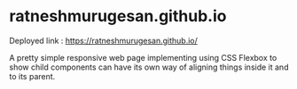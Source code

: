 # ratneshmurugesan.github.io

Deployed link : https://ratneshmurugesan.github.io/ 

A pretty simple responsive web page implementing using CSS Flexbox to show child components can have its own way of aligning things inside it and to its parent.
